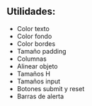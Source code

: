 Utilidades:
----------

* Color texto
* Color fondo
* Color bordes
* Tamaño padding
* Columnas
* Alinear objeto
* Tamaños H
* Tamaños input
* Botones submit y reset
* Barras de alerta
